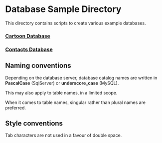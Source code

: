 Database Sample Directory
=========================

This directory contains scripts to create various example databases.

### [Cartoon Database](Cartoon/README.md)

### [Contacts Database](Contacts/README.md)

Naming conventions
------------------

Depending on the database server, database catalog names are written in **PascalCase** (SqlServer) or **underscore_case** (MySQL).

This may also apply to table names, in a limited scope.

When it comes to table names, singular rather than plural names are preferred.

Style conventions
-----------------

Tab characters are not used in a favour of double space.
